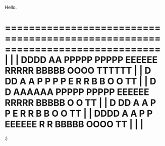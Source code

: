 Hello.

==============================================================================
|                                                                            |
|   DDDD      AA    PPPPP   PPPPP   EEEEEE  RRRRR   BBBBB    OOOO   TTTTTT   |
|   D   DD   A  A   P    P  P    P  E       R    R  B    B  O    O    TT     |
|   D    D  AAAAAA  PPPPP   PPPPP   EEEEEE  RRRRR   BBBBB   O    O    TT     |
|   D   DD  A    A  P       P       E       R   R   B    B  O    O    TT     |
|   DDDD    A    A  P       P       EEEEEE  R    R  BBBBB    OOOO     TT     |
|                                                                            |
==============================================================================
:)
